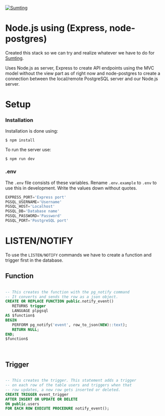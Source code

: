 [![Sumting](https://uploads-ssl.webflow.com/61b75f7704ba6b6a2966c019/61d45fd07a84837de04e9da8_Logo_BW-p-500.png "Sumting")](https://www.sumting.org/)

# **Node.js using (Express, node-postgres)**

Created this stack so we can try and realize whatever we have to do for [Sumting](https://www.sumting.org/).

Uses Node.js as server, Express to create API endpoints using the MVC model without the view part as of right now and node-postgres to create a connection between the local/remote PostgreSQL server and our Node.js server.

# **Setup**

### **Installation**
Installation is done using:

``` Shell
$ npm install
```

To run the server use:

``` Shell
$ npm run dev
```

### **.env**
The `.env` file consists of these variables. Rename `.env.example` to `.env` to use this in development. Write the values down without quotes.

``` javascript
EXPRESS_PORT='Express port'
PGSQL_USERNAME='Username'
PGSQL_HOST='Localhost'
PGSQL_DB='Database name'
PGSQL_PASSWORD='Password'
PGSQL_PORT='PostgreSQL port'
```

# **LISTEN/NOTIFY**

To use the `LISTEN/NOTIFY` commands we have to create a function and trigger first in the database.

## **Function**

 ``` sql

 -- This creates the function with the pg_notify command
-- It converts and sends the row as a json object.
CREATE OR REPLACE FUNCTION public.notify_event()
    RETURNS trigger
    LANGUAGE plpgsql
AS $function$
BEGIN
    PERFORM pg_notify('event', row_to_json(NEW)::text);
    RETURN NULL;
END;
$function$

```
 &nbsp;
## **Trigger**

``` sql

-- This creates the trigger. This statement adds a trigger
-- on each row of the table users and triggers when that
-- row updates, a new row gets inserted or deleted.
CREATE TRIGGER event_trigger 
AFTER INSERT OR UPDATE OR DELETE
ON public.users
FOR EACH ROW EXECUTE PROCEDURE notify_event();

```